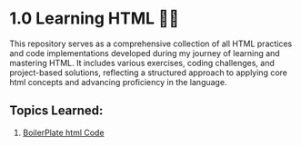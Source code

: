 # 1.0 Learning HTML 😶‍🌫️

This repository serves as a comprehensive collection of all HTML practices and code implementations developed during my journey of learning and mastering HTML. It includes various exercises, coding challenges, and project-based solutions, reflecting a structured approach to applying core html concepts and advancing proficiency in the language.

## Topics Learned:
1. [BoilerPlate html Code](https://github.com/nikunjk9/HTML_Learning/blob/main/index.html) 
